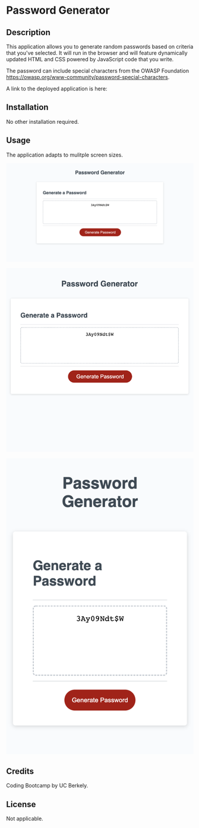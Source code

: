 # Password Generator

## Description 


This application allows you to generate random passwords based on criteria that you've selected. It will run in the browser and will feature dynamically updated HTML and CSS powered by JavaScript code that you write. 

The password can include special characters from the OWASP Foundation https://owasp.org/www-community/password-special-characters. 


A link to the deployed application is here: 


## Installation

No other installation required.


## Usage 

The application adapts to mulitple screen sizes. 

![alt text](assets/images/Screen%20Shot%202022-03-31%20at%205.47.49%20PM.png)

![alt text](assets/images/Screen%20Shot%202022-03-31%20at%205.48.02%20PM.png)

![alt text](assets/images/Screen%20Shot%202022-03-31%20at%205.48.13%20PM.png)


## Credits

Coding Bootcamp by UC Berkely.


## License

Not applicable.

